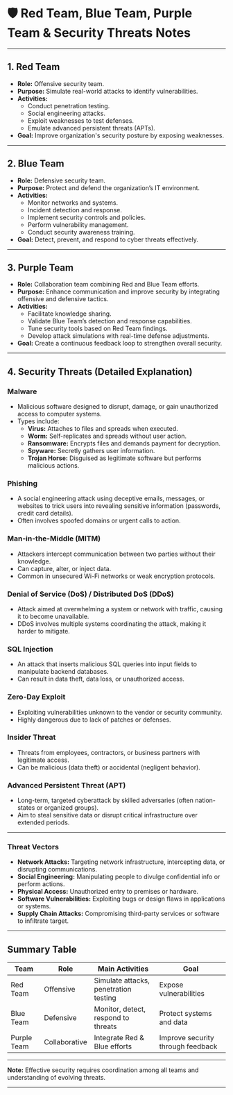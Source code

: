 # 🛡️ Red Team, Blue Team, Purple Team & Security Threats Notes

---

## 1. Red Team

- **Role:** Offensive security team.
- **Purpose:** Simulate real-world attacks to identify vulnerabilities.
- **Activities:**
  - Conduct penetration testing.
  - Social engineering attacks.
  - Exploit weaknesses to test defenses.
  - Emulate advanced persistent threats (APTs).
- **Goal:** Improve organization's security posture by exposing weaknesses.

---

## 2. Blue Team

- **Role:** Defensive security team.
- **Purpose:** Protect and defend the organization’s IT environment.
- **Activities:**
  - Monitor networks and systems.
  - Incident detection and response.
  - Implement security controls and policies.
  - Perform vulnerability management.
  - Conduct security awareness training.
- **Goal:** Detect, prevent, and respond to cyber threats effectively.

---

## 3. Purple Team

- **Role:** Collaboration team combining Red and Blue Team efforts.
- **Purpose:** Enhance communication and improve security by integrating offensive and defensive tactics.
- **Activities:**
  - Facilitate knowledge sharing.
  - Validate Blue Team’s detection and response capabilities.
  - Tune security tools based on Red Team findings.
  - Develop attack simulations with real-time defense adjustments.
- **Goal:** Create a continuous feedback loop to strengthen overall security.

---

## 4. Security Threats (Detailed Explanation)

### Malware
- Malicious software designed to disrupt, damage, or gain unauthorized access to computer systems.
- Types include:
  - **Virus:** Attaches to files and spreads when executed.
  - **Worm:** Self-replicates and spreads without user action.
  - **Ransomware:** Encrypts files and demands payment for decryption.
  - **Spyware:** Secretly gathers user information.
  - **Trojan Horse:** Disguised as legitimate software but performs malicious actions.

### Phishing
- A social engineering attack using deceptive emails, messages, or websites to trick users into revealing sensitive information (passwords, credit card details).
- Often involves spoofed domains or urgent calls to action.

### Man-in-the-Middle (MITM)
- Attackers intercept communication between two parties without their knowledge.
- Can capture, alter, or inject data.
- Common in unsecured Wi-Fi networks or weak encryption protocols.

### Denial of Service (DoS) / Distributed DoS (DDoS)
- Attack aimed at overwhelming a system or network with traffic, causing it to become unavailable.
- DDoS involves multiple systems coordinating the attack, making it harder to mitigate.

### SQL Injection
- An attack that inserts malicious SQL queries into input fields to manipulate backend databases.
- Can result in data theft, data loss, or unauthorized access.

### Zero-Day Exploit
- Exploiting vulnerabilities unknown to the vendor or security community.
- Highly dangerous due to lack of patches or defenses.

### Insider Threat
- Threats from employees, contractors, or business partners with legitimate access.
- Can be malicious (data theft) or accidental (negligent behavior).

### Advanced Persistent Threat (APT)
- Long-term, targeted cyberattack by skilled adversaries (often nation-states or organized groups).
- Aim to steal sensitive data or disrupt critical infrastructure over extended periods.

---

### Threat Vectors
- **Network Attacks:** Targeting network infrastructure, intercepting data, or disrupting communications.
- **Social Engineering:** Manipulating people to divulge confidential info or perform actions.
- **Physical Access:** Unauthorized entry to premises or hardware.
- **Software Vulnerabilities:** Exploiting bugs or design flaws in applications or systems.
- **Supply Chain Attacks:** Compromising third-party services or software to infiltrate target.

---

## Summary Table

| Team        | Role          | Main Activities                       | Goal                             |
|-------------|---------------|-------------------------------------|---------------------------------|
| Red Team    | Offensive     | Simulate attacks, penetration testing | Expose vulnerabilities           |
| Blue Team   | Defensive     | Monitor, detect, respond to threats | Protect systems and data         |
| Purple Team | Collaborative | Integrate Red & Blue efforts          | Improve security through feedback|

---

**Note:** Effective security requires coordination among all teams and understanding of evolving threats.

---


